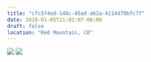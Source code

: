 ```yaml
---
title: "cfc5f4ed-148c-45ad-ab2a-4114479bfc7f"
date: 2018-01-05T21:02:07-08:00
draft: false
location: "Red Mountain, CO"
---
```


![](https://d17enza3bfujl8.cloudfront.net/DSCF9021.jpg)
![](https://d17enza3bfujl8.cloudfront.net/DSCF8997.jpg)

